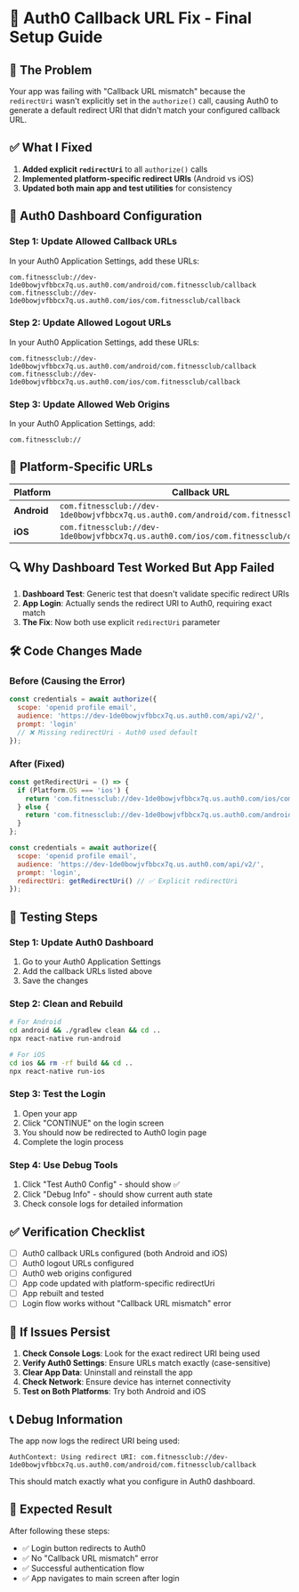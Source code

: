 # 🎯 **Auth0 Callback URL Fix - Final Setup Guide**

## 🚨 **The Problem**
Your app was failing with "Callback URL mismatch" because the `redirectUri` wasn't explicitly set in the `authorize()` call, causing Auth0 to generate a default redirect URI that didn't match your configured callback URL.

## ✅ **What I Fixed**
1. **Added explicit `redirectUri`** to all `authorize()` calls
2. **Implemented platform-specific redirect URIs** (Android vs iOS)
3. **Updated both main app and test utilities** for consistency

## 🔧 **Auth0 Dashboard Configuration**

### **Step 1: Update Allowed Callback URLs**
In your Auth0 Application Settings, add these URLs:

```
com.fitnessclub://dev-1de0bowjvfbbcx7q.us.auth0.com/android/com.fitnessclub/callback
com.fitnessclub://dev-1de0bowjvfbbcx7q.us.auth0.com/ios/com.fitnessclub/callback
```

### **Step 2: Update Allowed Logout URLs**
In your Auth0 Application Settings, add these URLs:

```
com.fitnessclub://dev-1de0bowjvfbbcx7q.us.auth0.com/android/com.fitnessclub/callback
com.fitnessclub://dev-1de0bowjvfbbcx7q.us.auth0.com/ios/com.fitnessclub/callback
```

### **Step 3: Update Allowed Web Origins**
In your Auth0 Application Settings, add:

```
com.fitnessclub://
```

## 📱 **Platform-Specific URLs**

| Platform | Callback URL |
|----------|--------------|
| **Android** | `com.fitnessclub://dev-1de0bowjvfbbcx7q.us.auth0.com/android/com.fitnessclub/callback` |
| **iOS** | `com.fitnessclub://dev-1de0bowjvfbbcx7q.us.auth0.com/ios/com.fitnessclub/callback` |

## 🔍 **Why Dashboard Test Worked But App Failed**

1. **Dashboard Test**: Generic test that doesn't validate specific redirect URIs
2. **App Login**: Actually sends the redirect URI to Auth0, requiring exact match
3. **The Fix**: Now both use explicit `redirectUri` parameter

## 🛠️ **Code Changes Made**

### **Before (Causing the Error)**
```javascript
const credentials = await authorize({
  scope: 'openid profile email',
  audience: 'https://dev-1de0bowjvfbbcx7q.us.auth0.com/api/v2/',
  prompt: 'login'
  // ❌ Missing redirectUri - Auth0 used default
});
```

### **After (Fixed)**
```javascript
const getRedirectUri = () => {
  if (Platform.OS === 'ios') {
    return 'com.fitnessclub://dev-1de0bowjvfbbcx7q.us.auth0.com/ios/com.fitnessclub/callback';
  } else {
    return 'com.fitnessclub://dev-1de0bowjvfbbcx7q.us.auth0.com/android/com.fitnessclub/callback';
  }
};

const credentials = await authorize({
  scope: 'openid profile email',
  audience: 'https://dev-1de0bowjvfbbcx7q.us.auth0.com/api/v2/',
  prompt: 'login',
  redirectUri: getRedirectUri() // ✅ Explicit redirectUri
});
```

## 🧪 **Testing Steps**

### **Step 1: Update Auth0 Dashboard**
1. Go to your Auth0 Application Settings
2. Add the callback URLs listed above
3. Save the changes

### **Step 2: Clean and Rebuild**
```bash
# For Android
cd android && ./gradlew clean && cd ..
npx react-native run-android

# For iOS
cd ios && rm -rf build && cd ..
npx react-native run-ios
```

### **Step 3: Test the Login**
1. Open your app
2. Click "CONTINUE" on the login screen
3. You should now be redirected to Auth0 login page
4. Complete the login process

### **Step 4: Use Debug Tools**
1. Click "Test Auth0 Config" - should show ✅
2. Click "Debug Info" - should show current auth state
3. Check console logs for detailed information

## ✅ **Verification Checklist**

- [ ] Auth0 callback URLs configured (both Android and iOS)
- [ ] Auth0 logout URLs configured
- [ ] Auth0 web origins configured
- [ ] App code updated with platform-specific redirectUri
- [ ] App rebuilt and tested
- [ ] Login flow works without "Callback URL mismatch" error

## 🚨 **If Issues Persist**

1. **Check Console Logs**: Look for the exact redirect URI being used
2. **Verify Auth0 Settings**: Ensure URLs match exactly (case-sensitive)
3. **Clear App Data**: Uninstall and reinstall the app
4. **Check Network**: Ensure device has internet connectivity
5. **Test on Both Platforms**: Try both Android and iOS

## 📞 **Debug Information**

The app now logs the redirect URI being used:
```
AuthContext: Using redirect URI: com.fitnessclub://dev-1de0bowjvfbbcx7q.us.auth0.com/android/com.fitnessclub/callback
```

This should match exactly what you configure in Auth0 dashboard.

## 🎉 **Expected Result**

After following these steps:
- ✅ Login button redirects to Auth0
- ✅ No "Callback URL mismatch" error
- ✅ Successful authentication flow
- ✅ App navigates to main screen after login
